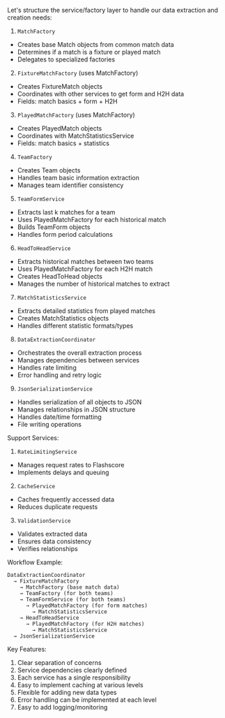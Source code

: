 Let's structure the service/factory layer to handle our data extraction and creation needs:

1. `MatchFactory`

- Creates base Match objects from common match data
- Determines if a match is a fixture or played match
- Delegates to specialized factories

2. `FixtureMatchFactory` (uses MatchFactory)

- Creates FixtureMatch objects
- Coordinates with other services to get form and H2H data
- Fields: match basics + form + H2H

3. `PlayedMatchFactory` (uses MatchFactory)

- Creates PlayedMatch objects
- Coordinates with MatchStatisticsService
- Fields: match basics + statistics

4. `TeamFactory`

- Creates Team objects
- Handles team basic information extraction
- Manages team identifier consistency

5. `TeamFormService`

- Extracts last k matches for a team
- Uses PlayedMatchFactory for each historical match
- Builds TeamForm objects
- Handles form period calculations

6. `HeadToHeadService`

- Extracts historical matches between two teams
- Uses PlayedMatchFactory for each H2H match
- Creates HeadToHead objects
- Manages the number of historical matches to extract

7. `MatchStatisticsService`

- Extracts detailed statistics from played matches
- Creates MatchStatistics objects
- Handles different statistic formats/types

8. `DataExtractionCoordinator`

- Orchestrates the overall extraction process
- Manages dependencies between services
- Handles rate limiting
- Error handling and retry logic

9. `JsonSerializationService`

- Handles serialization of all objects to JSON
- Manages relationships in JSON structure
- Handles date/time formatting
- File writing operations

Support Services:

1. `RateLimitingService`

- Manages request rates to Flashscore
- Implements delays and queuing

2. `CacheService`

- Caches frequently accessed data
- Reduces duplicate requests

3. `ValidationService`

- Validates extracted data
- Ensures data consistency
- Verifies relationships

Workflow Example:

```
DataExtractionCoordinator
  → FixtureMatchFactory
    → MatchFactory (base match data)
    → TeamFactory (for both teams)
    → TeamFormService (for both teams)
      → PlayedMatchFactory (for form matches)
        → MatchStatisticsService
    → HeadToHeadService
      → PlayedMatchFactory (for H2H matches)
        → MatchStatisticsService
  → JsonSerializationService
```

Key Features:

1. Clear separation of concerns
2. Service dependencies clearly defined
3. Each service has a single responsibility
4. Easy to implement caching at various levels
5. Flexible for adding new data types
6. Error handling can be implemented at each level
7. Easy to add logging/monitoring
